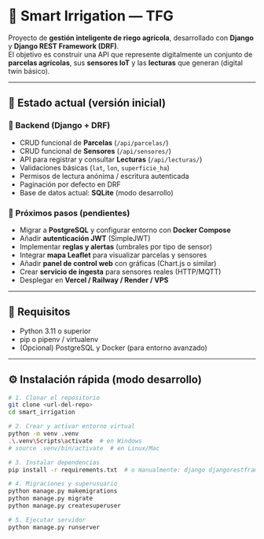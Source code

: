 # 🌱 Smart Irrigation — TFG

Proyecto de **gestión inteligente de riego agrícola**, desarrollado con **Django** y **Django REST Framework (DRF)**.  
El objetivo es construir una API que represente digitalmente un conjunto de **parcelas agrícolas**, sus **sensores IoT** y las **lecturas** que generan (digital twin básico).

---

## 🚀 Estado actual (versión inicial)

### 🔹 Backend (Django + DRF)
- CRUD funcional de **Parcelas** (`/api/parcelas/`)
- CRUD funcional de **Sensores** (`/api/sensores/`)
- API para registrar y consultar **Lecturas** (`/api/lecturas/`)
- Validaciones básicas (`lat`, `lon`, `superficie_ha`)
- Permisos de lectura anónima / escritura autenticada
- Paginación por defecto en DRF
- Base de datos actual: **SQLite** (modo desarrollo)

### 🧩 Próximos pasos (pendientes)
- Migrar a **PostgreSQL** y configurar entorno con **Docker Compose**
- Añadir **autenticación JWT** (SimpleJWT)
- Implementar **reglas y alertas** (umbrales por tipo de sensor)
- Integrar **mapa Leaflet** para visualizar parcelas y sensores
- Añadir **panel de control web** con gráficas (Chart.js o similar)
- Crear **servicio de ingesta** para sensores reales (HTTP/MQTT)
- Desplegar en **Vercel / Railway / Render / VPS**

---

## 🧰 Requisitos

- Python 3.11 o superior  
- pip o pipenv / virtualenv  
- (Opcional) PostgreSQL y Docker (para entorno avanzado)

---

## ⚙️ Instalación rápida (modo desarrollo)

```bash
# 1. Clonar el repositorio
git clone <url-del-repo>
cd smart_irrigation

# 2. Crear y activar entorno virtual
python -m venv .venv
.\.venv\Scripts\activate  # en Windows
# source .venv/bin/activate  # en Linux/Mac

# 3. Instalar dependencias
pip install -r requirements.txt  # o manualmente: django djangorestframework

# 4. Migraciones y superusuario
python manage.py makemigrations
python manage.py migrate
python manage.py createsuperuser

# 5. Ejecutar servidor
python manage.py runserver
